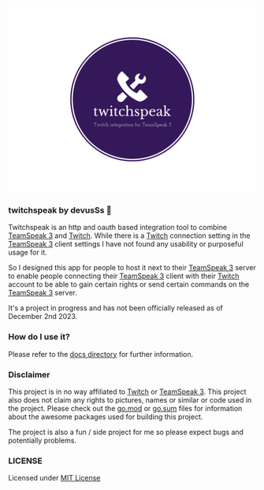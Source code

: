 <p align="center">
  <img src="./assets/logo.png" alt="twitchspeak app logo"/>
</p>

### twitchspeak by devusSs 🚀

Twitchspeak is an http and oauth based integration tool to combine [TeamSpeak 3](https://teamspeak.com) and [Twitch](https://twitch.tv). While there is a [Twitch](https://twitch.tv) connection setting in the [TeamSpeak 3](https://teamspeak.com) client settings I have not found any usability or purposeful usage for it.

So I designed this app for people to host it next to their [TeamSpeak 3](https://teamspeak.com) server to enable people connecting their [TeamSpeak 3](https://teamspeak.com) client with their [Twitch](https://twitch.tv) account to be able to gain certain rights or send certain commands on the [TeamSpeak 3](https://teamspeak.com) server.

It's a project in progress and has not been officially released as of December 2nd 2023.

### How do I use it?

Please refer to the [docs directory](./docs/) for further information.

### Disclaimer

This project is in no way affiliated to [Twitch](https://twitch.tv) or [TeamSpeak 3](https://teamspeak.com). This project also does not claim any rights to pictures, names or similar or code used in the project. Please check out the [go.mod](./go.mod) or [go.sum](./go.sum) files for information about the awesome packages used for building this project.

The project is also a fun / side project for me so please expect bugs and potentially problems.

### LICENSE

Licensed under [MIT License](./LICENSE)